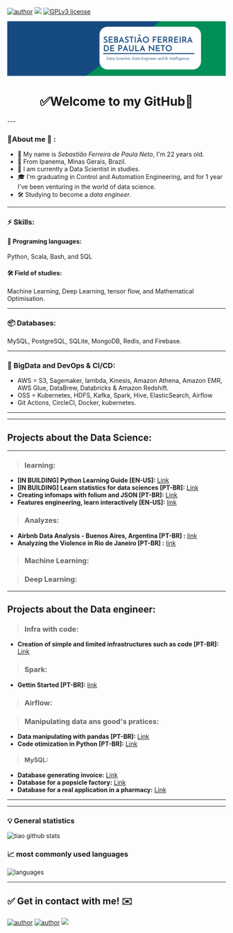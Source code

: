 [![author](https://img.shields.io/badge/author-Tiao553-yellow.svg)](https://www.linkedin.com/in/sebasti%C3%A3o-ferreira-de-paula-neto-84673216b/) [![](https://img.shields.io/badge/python-3.7+-blue.svg)](https://www.python.org/downloads/release/python-365/) [![GPLv3 license](https://img.shields.io/badge/License-GPLv3-brightgreen.svg)](http://perso.crans.org/besson/LICENSE.html) 
<p align="center">
  <img src="https://raw.githubusercontent.com/Tiao553/Projects_Data_Science/main/banerr.png" >
</p>


<h1 align="center"> 
	✅Welcome to my GitHub🚀
</h1>
---

### 👦About me :seedling: : 
- 👋 My name is *Sebastião Ferreira de Paula Neto*, I'm 22 years old.
- 📌 From Ipanema, Minas Gerais, Brazil.
- 💼 I am currently a Data Scientist in studies.
- 🎓 I'm graduating in Control and Automation Engineering, and for 1 year I've been venturing in the world of data science.
- 🛠️ Studying to become a *data engineer*.


<hr>

### ⚡ Skills:

#### 💼 Programing languages:

Python, Scala, Bash, and SQL 

#### 🛠️ Field of studies:
Machine Learning, Deep Learning, tensor flow, and Mathematical Optimisation.

---

### 📦 Databases:

MySQL, PostgreSQL, SQLite, MongoDB, Redis, and Firebase.

---

### 🧰 BigData and DevOps & CI/CD: 
  * AWS = S3, Sagemaker, lambda, Kinesis, Amazon Athena, Amazon EMR, AWS Glue, DataBrew, Databricks & Amazon Redshift.
  * OSS = Kubernetes, HDFS, Kafka, Spark, Hive, ElasticSearch, Airflow
  * Git Actions, CircleCI, Docker, kubernetes.

---

---
## Projects about the Data Science:
---
> ### **learning:**
* **[IN BUILDING]  Python Learning Guide [EN-US]:**  [Link](https://bit.ly/3kaLN1O) 
* **[IN BUILDING] Learn statistics for data sciences [PT-BR]:** [Link](https://bit.ly/3u8RfqT) 
* **Creating infomaps with folium and JSON [PT-BR]:** [Link](https://bit.ly/2NgjB1e)
* **Features engineering, learn interactively [EN-US]:** [link](https://www.linkedin.com/pulse/would-you-like-see-interactive-form-feature-ferreira-de-paula-neto/?trackingId=aGkbqpVpQ%2BqLf4YjyiANsA%3D%3D)

> ### **Analyzes:**
* **Airbnb Data Analysis - Buenos Aires, Argentina [PT-BR] :** [link](https://bit.ly/3oEmHsP)
* **Analyzing the Violence in Rio de Janeiro [PT-BR] :** [link](https://bit.ly/3qcvT8u)

> ### **Machine Learning:**
 

> ### **Deep Learning:**


---

## Projects about the Data engineer:

> ### **Infra with code**:
* **Creation of simple and limited infrastructures such as code [PT-BR]:** [Link](https://github.com/Tiao553/Tests_infraestrutura_como_codigo)

> ### **Spark**:

* **Gettin Started [PT-BR]:** [link](https://github.com/Tiao553/Projects_databases/blob/main/Sparrk/Learnign_PySpark.ipynb) 

> ### **Airflow**:


> ### Manipulating data ans good's pratices:

* **Data manipulating with pandas [PT-BR]:** [Link](https://bit.ly/2OLFaId)
* **Code otimization in Python [PT-BR]:** [Link](https://bit.ly/3wYRK89)

> #### **MySQL**:

* **Database generating invoice:** [Link](https://github.com/Tiao553/Projects_databases/blob/main/modelagem/notafiscal.png)
* **Database for a popsicle factory:** [Link](https://github.com/Tiao553/Projects_databases/blob/main/modelagem/fabrica_picole_my.png)
* **Database for a real application in a pharmacy:** [Link](https://github.com/Tiao553/Projects_databases/blob/main/modelagem/DrogariaAvenida.png)


---

---
### :bulb:  General statistics 
 
![tiao github stats](https://github-readme-stats.vercel.app/api?username=Tiao553&theme=cobalt&show_icons=true)

### 📈  most commonly used languages 
![languages](https://github-readme-stats.vercel.app/api/top-langs/?username=Tiao553&hide=scss&layout=compact&theme=cobalt&title_color=2ED3EA)

<hr>

## ✅ Get in contact with me! ✉️

[![author](https://img.shields.io/badge/Linkedin-Sebastiao-blue.svg)](https://www.linkedin.com/in/sebasti%C3%A3o-ferreira-de-paula-neto-84673216b/) 
[![author](https://img.shields.io/badge/github-tiao553-black.svg)](https://github.com/Tiao553) 
[![](https://img.shields.io/badge/medium-Sebastiao553-yellow.svg)](https://sebastiao--553.medium.com/)
